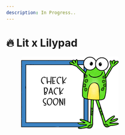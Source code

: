 ```yaml
---
description: In Progress..
---
```


# 🔥 Lit x Lilypad

<figure><img src="../.gitbook/assets/image (40).png" alt=""><figcaption></figcaption></figure>

